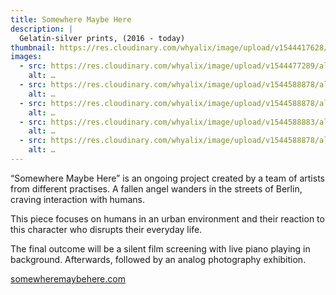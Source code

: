 ```yaml
---
title: Somewhere Maybe Here
description: |
  Gelatin-silver prints, (2016 - today)
thumbnail: https://res.cloudinary.com/whyalix/image/upload/v1544417628/alixlucas/haunted-dreams/shoes-and-skeleton.jpg
images:
  - src: https://res.cloudinary.com/whyalix/image/upload/v1544477289/alixlucas/somewhere-maybe-here/somewhere-maybe-here-1.jpg
    alt: …
  - src: https://res.cloudinary.com/whyalix/image/upload/v1544588878/alixlucas/somewhere-maybe-here/somewhere-maybe-here-2.jpg
    alt: …
  - src: https://res.cloudinary.com/whyalix/image/upload/v1544588878/alixlucas/somewhere-maybe-here/somewhere-maybe-here-3.jpg
    alt: …
  - src: https://res.cloudinary.com/whyalix/image/upload/v1544588883/alixlucas/somewhere-maybe-here/somewhere-maybe-here-3.jpg
    alt: …
  - src: https://res.cloudinary.com/whyalix/image/upload/v1544588878/alixlucas/somewhere-maybe-here/somewhere-maybe-here-4.jpg
    alt: …
---
```


“Somewhere Maybe Here” is an ongoing project created by a team of artists from different practises. A fallen angel wanders in the streets of Berlin, craving interaction with humans.

This piece focuses on humans in an urban environment and their reaction to this character who disrupts their everyday life.

The final outcome will be a silent film screening with live piano playing in background. Afterwards, followed by an analog photography exhibition.

[somewheremaybehere.com](https://www.somewheremaybehere.com/)
